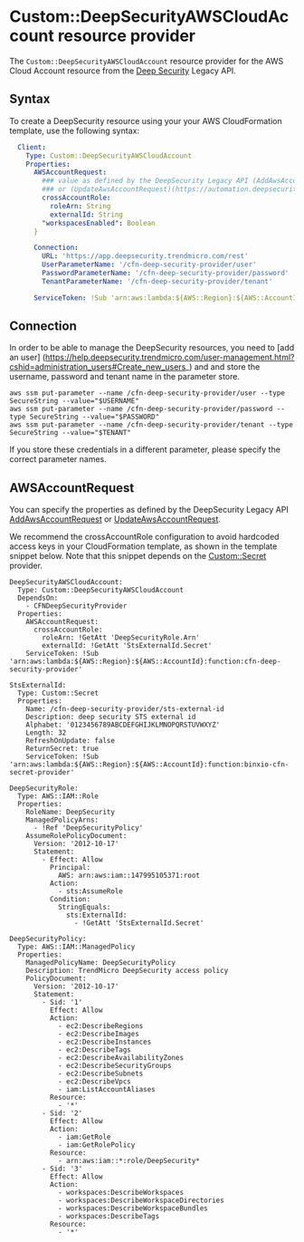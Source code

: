 # Custom::DeepSecurityAWSCloudAccount resource provider
The `Custom::DeepSecurityAWSCloudAccount` resource provider for the AWS Cloud Account resource
from the [Deep Security](https://automation.deepsecurity.trendmicro.com/legacy-rest/11_3/index.html?env=dsaas#aws_accounts) 
Legacy API.

## Syntax
To create a DeepSecurity resource using your your AWS CloudFormation template, use the following syntax:

```yaml
  Client:
    Type: Custom::DeepSecurityAWSCloudAccount
    Properties:
      AWSAccountRequest:
        ### value as defined by the DeepSecurity Legacy API (AddAwsAccountRequest)(https://automation.deepsecurity.trendmicro.com/legacy-rest/11_3/index.html?env=dsaas#create_aws_account) 
        ### or (UpdateAwsAccountRequest)(https://automation.deepsecurity.trendmicro.com/legacy-rest/11_3/index.html?env=dsaas#modify_aws_account)
        crossAccountRole:
          roleArn: String
          externalId: String
        "workspacesEnabled": Boolean
      }

      Connection:
        URL: 'https://app.deepsecurity.trendmicro.com/rest'
        UserParameterName: '/cfn-deep-security-provider/user'
        PasswordParameterName: '/cfn-deep-security-provider/password'
        TenantParameterName: '/cfn-deep-security-provider/tenant'

      ServiceToken: !Sub 'arn:aws:lambda:${AWS::Region}:${AWS::AccountId}:function:cfn-deep-security-provider'
```

## Connection
In order to be able to manage the DeepSecurity resources, you need to [add an user] (https://help.deepsecurity.trendmicro.com/user-management.html?cshid=administration_users#Create_new_users_) and and store the username, password and tenant name in the parameter store.

```
aws ssm put-parameter --name /cfn-deep-security-provider/user --type SecureString --value="$USERNAME"
aws ssm put-parameter --name /cfn-deep-security-provider/password --type SecureString --value="$PASSWORD"
aws ssm put-parameter --name /cfn-deep-security-provider/tenant --type SecureString --value="$TENANT"
```
If you store these credentials in a different parameter, please specify the correct parameter names.

## AWSAccountRequest
You can specify the properties as defined by the DeepSecurity Legacy API
[AddAwsAccountRequest](https://automation.deepsecurity.trendmicro.com/legacy-rest/11_3/index.html?env=dsaas#create_aws_account) or 
[UpdateAwsAccountRequest](https://automation.deepsecurity.trendmicro.com/legacy-rest/11_3/index.html?env=dsaas#modify_aws_account).

We recommend the crossAccountRole configuration to avoid hardcoded access keys in your 
CloudFormation template, as shown in the template snippet below. Note that this snippet depends on
the [Custom::Secret](https://github.com/binxio/cfn-secret-provider) provider.

```
DeepSecurityAWSCloudAccount:
  Type: Custom::DeepSecurityAWSCloudAccount
  DependsOn:
    - CFNDeepSecurityProvider
  Properties:
    AWSAccountRequest:
      crossAccountRole:
        roleArn: !GetAtt 'DeepSecurityRole.Arn'
        externalId: !GetAtt 'StsExternalId.Secret'
    ServiceToken: !Sub 'arn:aws:lambda:${AWS::Region}:${AWS::AccountId}:function:cfn-deep-security-provider'

StsExternalId:
  Type: Custom::Secret
  Properties:
    Name: /cfn-deep-security-provider/sts-external-id
    Description: deep security STS external id
    Alphabet: '0123456789ABCDEFGHIJKLMNOPQRSTUVWXYZ'
    Length: 32
    RefreshOnUpdate: false
    ReturnSecret: true
    ServiceToken: !Sub 'arn:aws:lambda:${AWS::Region}:${AWS::AccountId}:function:binxio-cfn-secret-provider'

DeepSecurityRole:
  Type: AWS::IAM::Role
  Properties:
    RoleName: DeepSecurity
    ManagedPolicyArns:
      - !Ref 'DeepSecurityPolicy'
    AssumeRolePolicyDocument:
      Version: '2012-10-17'
      Statement:
        - Effect: Allow
          Principal:
            AWS: arn:aws:iam::147995105371:root
          Action:
            - sts:AssumeRole
          Condition:
            StringEquals:
              sts:ExternalId:
                - !GetAtt 'StsExternalId.Secret'

DeepSecurityPolicy:
  Type: AWS::IAM::ManagedPolicy
  Properties:
    ManagedPolicyName: DeepSecurityPolicy
    Description: TrendMicro DeepSecurity access policy
    PolicyDocument:
      Version: '2012-10-17'
      Statement:
        - Sid: '1'
          Effect: Allow
          Action:
            - ec2:DescribeRegions
            - ec2:DescribeImages
            - ec2:DescribeInstances
            - ec2:DescribeTags
            - ec2:DescribeAvailabilityZones
            - ec2:DescribeSecurityGroups
            - ec2:DescribeSubnets
            - ec2:DescribeVpcs
            - iam:ListAccountAliases
          Resource:
            - '*'
        - Sid: '2'
          Effect: Allow
          Action:
            - iam:GetRole
            - iam:GetRolePolicy
          Resource:
            - arn:aws:iam::*:role/DeepSecurity*
        - Sid: '3'
          Effect: Allow
          Action:
            - workspaces:DescribeWorkspaces
            - workspaces:DescribeWorkspaceDirectories
            - workspaces:DescribeWorkspaceBundles
            - workspaces:DescribeTags
          Resource:
            - '*'
```
